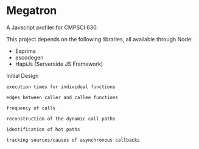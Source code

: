 Megatron
========

A Javscript profiler for CMPSCI 630. 

This project depends on the following libraries, all available through Node:

* Esprima
* escodegen
* HapiJs (Serverside JS Framework)

Initial Design

    execution times for individual functions

    edges between caller and callee functions

    frequency of calls

    reconstruction of the dynamic call paths

    identification of hot paths

    tracking sources/causes of asynchronous callbacks



